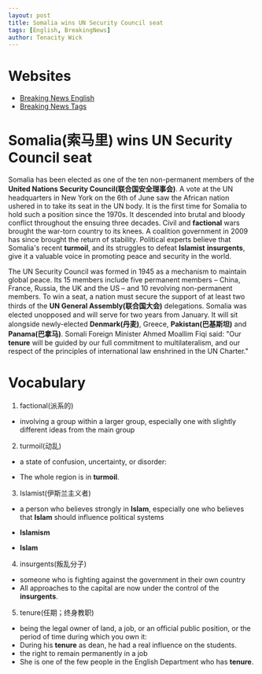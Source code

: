 ```yaml
---
layout: post
title: Somalia wins UN Security Council seat
tags: [English, BreakingNews]
author: Tenacity Wick
---
```


# Websites

- [Breaking News English](https://breakingnewsenglish.com/)
- [Breaking News Tags](https://zhouqiang19980220.github.io/tags/#books)

# Somalia(索马里) wins UN Security Council seat

Somalia has been elected as one of the ten non-permanent members of the **United Nations Security Council(联合国安全理事会)**. A vote at the UN headquarters in New York on the 6th of June saw the African nation ushered in to take its seat in the UN body. It is the first time for Somalia to hold such a position since the 1970s. It descended into brutal and bloody conflict throughout the ensuing three decades. Civil and **factional** wars brought the war-torn country to its knees. A coalition government in 2009 has since brought the return of stability. Political experts believe that Somalia's recent **turmoil**, and its struggles to defeat **Islamist** **insurgents**, give it a valuable voice in promoting peace and security in the world.

The UN Security Council was formed in 1945 as a mechanism to maintain global peace. Its 15 members include five permanent members – China, France, Russia, the UK and the US – and 10 revolving non-permanent members. To win a seat, a nation must secure the support of at least two thirds of the **UN General Assembly(联合国大会)** delegations. Somalia was elected unopposed and will serve for two years from January. It will sit alongside newly-elected **Denmark(丹麦)**, Greece, **Pakistan(巴基斯坦)** and **Panama(巴拿马)**. Somali Foreign Minister Ahmed Moallim Fiqi said: "Our **tenure** will be guided by our full commitment to multilateralism, and our respect of the principles of international law enshrined in the UN Charter."

# Vocabulary

1. factional(派系的)

- involving a group within a larger group, especially one with slightly different ideas from the main group

2. turmoil(动乱)

- a state of confusion, uncertainty, or disorder:

- The whole region is in **turmoil**.

3. Islamist(伊斯兰主义者)

- a person who believes strongly in **Islam**, especially one who believes that **Islam** should influence political systems

- **Islamism**
- **Islam**

4. insurgents(叛乱分子)

- someone who is fighting against the government in their own country
- All approaches to the capital are now under the control of the **insurgents**.

5. tenure(任期；终身教职)

- being the legal owner of land, a job, or an official public position, or the period of time during which you own it:
- During his **tenure** as dean, he had a real influence on the students.
- the right to remain permanently in a job
- She is one of the few people in the English Department who has **tenure**.
